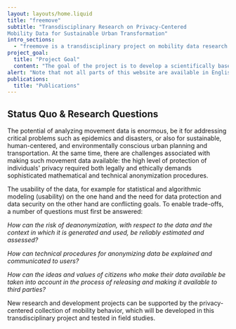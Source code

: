 ```yaml
---
layout: layouts/home.liquid
title: "freemove"
subtitle: "Transdisciplinary Research on Privacy-Centered 
Mobility Data for Sustainable Urban Transformation"
intro_sections:
  - "freemove is a transdisciplinary project on mobility data research funded by the German Federal Ministry of Education and Research (BMBF). The research group combines the strengths of academic and practice-oriented partners from the fields of machine learning, digital self-determination, human-centered computing and information security."
project_goal:
  title: "Project Goal"
  content: "The goal of the project is to develop a scientifically based, holistic framework that specifies the requirements for a fair, useful, secure provision of mobility data for public and private users."
alert: "Note that not all parts of this website are available in English at the moment."
publications:
  title: "Publications"
---
```


## Status Quo & Research Questions

The potential of analyzing movement data is enormous, be it for addressing critical problems such as epidemics and disasters, or also for sustainable, human-centered, and environmentally conscious urban planning and transportation. At the same time, there are challenges associated with making such movement data available: the high level of protection of individuals' privacy required both legally and ethically demands sophisticated mathematical and technical anonymization procedures.

The usability of the data, for example for statistical and algorithmic modeling (usability) on the one hand and the need for data protection and data security on the other hand are conflicting goals. To enable trade-offs, a number of questions must first be answered:

_How can the risk of deanonymization, with respect to the data and the context in which it is generated and used, be reliably estimated and assessed?_

_How can technical procedures for anonymizing data be explained and communicated to users?_

_How can the ideas and values of citizens who make their data available be taken into account in the process of releasing and making it available to third parties?_

New research and development projects can be supported by the privacy-centered collection of mobility behavior, which will be developed in this transdisciplinary project and tested in field studies.
